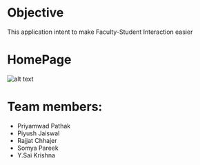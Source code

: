 # Objective
This application intent to make Faculty-Student Interaction easier

# HomePage

![alt text](https://github.com/priyamwadpathak/Project_SFI/blob/master/screenshot.PNG)

# Team members:
- Priyamwad Pathak
- Piyush Jaiswal
- Rajjat Chhajer
- Somya Pareek
- Y.Sai Krishna
